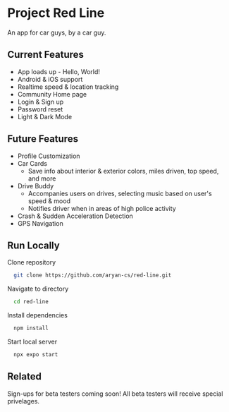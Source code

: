 
# Project Red Line

An app for car guys, by a car guy.


## Current Features

- App loads up - Hello, World!
- Android & iOS support
- Realtime speed & location tracking
- Community Home page
- Login & Sign up
- Password reset
- Light & Dark Mode
## Future Features

- Profile Customization
- Car Cards
    - Save info about interior & exterior colors, miles driven, top speed, and more
- Drive Buddy
    - Accompanies users on drives, selecting music based on user's speed & mood
    - Notifies driver when in areas of high police activity
- Crash & Sudden Acceleration Detection
- GPS Navigation
## Run Locally

Clone repository

```bash
  git clone https://github.com/aryan-cs/red-line.git
```

Navigate to directory

```bash
  cd red-line
```

Install dependencies

```bash
  npm install
```

Start local server

```bash
  npx expo start
```


## Related

Sign-ups for beta testers coming soon!
All beta testers will receive special privelages.
